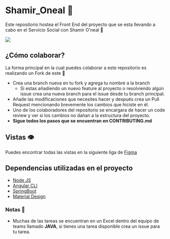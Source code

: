 # Shamir_Oneal 🏀

Este repositorio hostea el Front End del proyecto que se esta llevando a cabo en el Servicio Social con Shamir O'neal 🏀

<img src="https://user-images.githubusercontent.com/57787993/205722607-55022ea5-44fb-4004-8cc0-3180602c3f60.png" />


## ¿Cómo colaborar?
La forma principal en la cual puedes colaborar a este repositorio es realizando un Fork de este 🍴
- Crea una branch nueva en tu fork y agrega tu nombre a la branch
  - Si estas añadiendo un nuevo feature al proyecto o resolviendo algún issue crea una nueva branch para el issue desde tu branch principal.
- Añade las modificaciones que necesites hacer y después crea un Pull Request mencionando brevemente los cambios que hiciste en él. 
- Uno de los colaboradores del repositorio se encargara de hacer un code review y ver si los cambios no dañan a la estructura del proyecto. 
- **Sigue todos los pasos que se encuentran en CONTRIBUTING.md**

## Vistas 👁
Puedes encontrar todas las vistas en la siguiente liga de [Figma](https://www.figma.com/file/GPEyXudaicMLDPdt1uz19E/Shamir-O'neal?node-id=1%3A2&t=CpuHUmEP6Wa5uCjW-1)
## Dependencias utilizadas en el proyecto
- [Node JS](https://nodejs.org/en/) 
- [Angular CLI](https://www.bing.com/search?q=angular+cli&cvid=b0e99da936f1491981d3d6d1e05c648a&aqs=edge.0.0l9.1919j0j4&FORM=ANAB01&PC=U531) 
- [SpringBoot](https://spring.io/projects/spring-boot) 
- [Material Design](https://material.angular.io/) 


### Notas 📝
- Muchas de las tareas se encuentran en un Excel dentro del equipo de teams llamado **JAVA**, si tienes una tarea disponible crea un issue para tu tarea.
